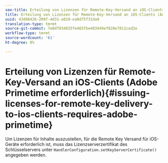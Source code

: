 ```yaml
---
seo-title: Erteilung von Lizenzen für Remote-Key-Versand an iOS-Clients (Adobe Primetime erforderlich)
title: Erteilung von Lizenzen für Remote-Key-Versand an iOS-Clients (Adobe Primetime erforderlich)
uuid: 43d88426-209f-4d31-a810-ea8d75f31da9
translation-type: tm+mt
source-git-commit: 7e8df034035fe465fbe403949ef828e7811ced2e
workflow-type: tm+mt
source-wordcount: '61'
ht-degree: 0%

---
```



# Erteilung von Lizenzen für Remote-Key-Versand an iOS-Clients (Adobe Primetime erforderlich){#issuing-licenses-for-remote-key-delivery-to-ios-clients-requires-adobe-primetime}

Um Lizenzen für Inhalte auszustellen, für die Remote Key Versand für iOS-Geräte erforderlich ist, muss das Lizenzserverzertifikat des Schlüsselservers unter `HandlerConfiguration.setKeyServerCertificate()` angegeben werden.

